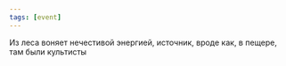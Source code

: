 ```yaml
---
tags: [event]
---
```


Из леса воняет нечестивой энергией, источник, вроде как, в пещере, там были культисты
